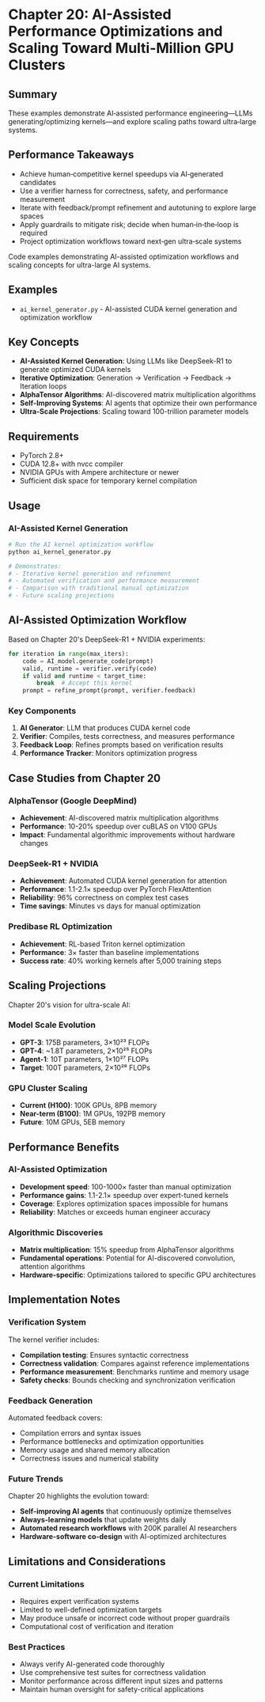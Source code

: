 # Chapter 20: AI-Assisted Performance Optimizations and Scaling Toward Multi-Million GPU Clusters

## Summary
These examples demonstrate AI‑assisted performance engineering—LLMs generating/optimizing kernels—and explore scaling paths toward ultra‑large systems.

## Performance Takeaways
- Achieve human‑competitive kernel speedups via AI‑generated candidates
- Use a verifier harness for correctness, safety, and performance measurement
- Iterate with feedback/prompt refinement and autotuning to explore large spaces
- Apply guardrails to mitigate risk; decide when human‑in‑the‑loop is required
- Project optimization workflows toward next‑gen ultra‑scale systems

Code examples demonstrating AI-assisted optimization workflows and scaling concepts for ultra-large AI systems.

## Examples

- `ai_kernel_generator.py` - AI-assisted CUDA kernel generation and optimization workflow

## Key Concepts

- **AI-Assisted Kernel Generation**: Using LLMs like DeepSeek-R1 to generate optimized CUDA kernels
- **Iterative Optimization**: Generation → Verification → Feedback → Iteration loops
- **AlphaTensor Algorithms**: AI-discovered matrix multiplication algorithms
- **Self-Improving Systems**: AI agents that optimize their own performance
- **Ultra-Scale Projections**: Scaling toward 100-trillion parameter models

## Requirements

- PyTorch 2.8+
- CUDA 12.8+ with nvcc compiler
- NVIDIA GPUs with Ampere architecture or newer
- Sufficient disk space for temporary kernel compilation

## Usage

### AI-Assisted Kernel Generation
```bash
# Run the AI kernel optimization workflow
python ai_kernel_generator.py

# Demonstrates:
# - Iterative kernel generation and refinement
# - Automated verification and performance measurement
# - Comparison with traditional manual optimization
# - Future scaling projections
```

## AI-Assisted Optimization Workflow

Based on Chapter 20's DeepSeek-R1 + NVIDIA experiments:

```python
for iteration in range(max_iters):
    code = AI_model.generate_code(prompt)
    valid, runtime = verifier.verify(code)
    if valid and runtime < target_time:
        break  # Accept this kernel
    prompt = refine_prompt(prompt, verifier.feedback)
```

### Key Components

1. **AI Generator**: LLM that produces CUDA kernel code
2. **Verifier**: Compiles, tests correctness, and measures performance  
3. **Feedback Loop**: Refines prompts based on verification results
4. **Performance Tracker**: Monitors optimization progress

## Case Studies from Chapter 20

### AlphaTensor (Google DeepMind)
- **Achievement**: AI-discovered matrix multiplication algorithms
- **Performance**: 10-20% speedup over cuBLAS on V100 GPUs
- **Impact**: Fundamental algorithmic improvements without hardware changes

### DeepSeek-R1 + NVIDIA
- **Achievement**: Automated CUDA kernel generation for attention
- **Performance**: 1.1-2.1× speedup over PyTorch FlexAttention
- **Reliability**: 96% correctness on complex test cases
- **Time savings**: Minutes vs days for manual optimization

### Predibase RL Optimization
- **Achievement**: RL-based Triton kernel optimization
- **Performance**: 3× faster than baseline implementations
- **Success rate**: 40% working kernels after 5,000 training steps

## Scaling Projections

Chapter 20's vision for ultra-scale AI:

### Model Scale Evolution
- **GPT-3**: 175B parameters, 3×10²³ FLOPs
- **GPT-4**: ~1.8T parameters, 2×10²⁵ FLOPs  
- **Agent-1**: 10T parameters, 1×10²⁷ FLOPs
- **Target**: 100T parameters, 2×10²⁸ FLOPs

### GPU Cluster Scaling
- **Current (H100)**: 100K GPUs, 8PB memory
- **Near-term (B100)**: 1M GPUs, 192PB memory
- **Future**: 10M GPUs, 5EB memory

## Performance Benefits

### AI-Assisted Optimization
- **Development speed**: 100-1000× faster than manual optimization
- **Performance gains**: 1.1-2.1× speedup over expert-tuned kernels
- **Coverage**: Explores optimization spaces impossible for humans
- **Reliability**: Matches or exceeds human engineer accuracy

### Algorithmic Discoveries
- **Matrix multiplication**: 15% speedup from AlphaTensor algorithms
- **Fundamental operations**: Potential for AI-discovered convolution, attention algorithms
- **Hardware-specific**: Optimizations tailored to specific GPU architectures

## Implementation Notes

### Verification System
The kernel verifier includes:
- **Compilation testing**: Ensures syntactic correctness
- **Correctness validation**: Compares against reference implementations
- **Performance measurement**: Benchmarks runtime and memory usage
- **Safety checks**: Bounds checking and synchronization verification

### Feedback Generation
Automated feedback covers:
- Compilation errors and syntax issues
- Performance bottlenecks and optimization opportunities  
- Memory usage and shared memory allocation
- Correctness issues and numerical stability

### Future Trends

Chapter 20 highlights the evolution toward:
- **Self-improving AI agents** that continuously optimize themselves
- **Always-learning models** that update weights daily
- **Automated research workflows** with 200K parallel AI researchers
- **Hardware-software co-design** with AI-optimized architectures

## Limitations and Considerations

### Current Limitations
- Requires expert verification systems
- Limited to well-defined optimization targets
- May produce unsafe or incorrect code without proper guardrails
- Computational cost of verification and iteration

### Best Practices
- Always verify AI-generated code thoroughly
- Use comprehensive test suites for correctness validation
- Monitor performance across different input sizes and patterns
- Maintain human oversight for safety-critical applications
